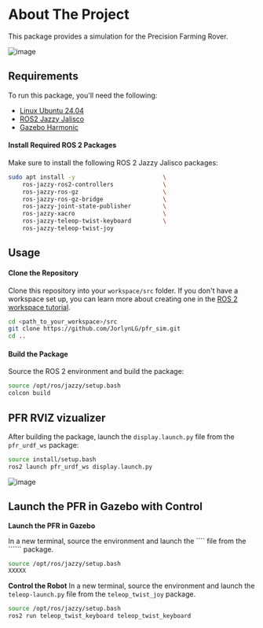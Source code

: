 # About The Project
This package provides a simulation for the Precision Farming Rover. 

![image](https://github.com/user-attachments/assets/0eb8b9d6-ee8e-4bc7-b435-e56494db9c2f)

## Requirements

To run this package, you'll need the following:

- [Linux Ubuntu 24.04](https://ubuntu.com/blog/tag/ubuntu-24-04-lts)
- [ROS2 Jazzy Jalisco](https://docs.ros.org/en/rolling/Releases/Release-Jazzy-Jalisco.html)
- [Gazebo Harmonic](https://gazebosim.org/docs/harmonic/getstarted/) 


#### Install Required ROS 2 Packages

Make sure to install the following ROS 2 Jazzy Jalisco packages:

```bash
sudo apt install -y                         \
    ros-jazzy-ros2-controllers              \
    ros-jazzy-ros-gz                        \
    ros-jazzy-ros-gz-bridge                 \
    ros-jazzy-joint-state-publisher         \
    ros-jazzy-xacro                         \
    ros-jazzy-teleop-twist-keyboard         \
    ros-jazzy-teleop-twist-joy 
```

## Usage


#### Clone the Repository

Clone this repository into your ``workspace/src`` folder. If you don't have a workspace set up, you can learn more about creating one in the [ROS 2 workspace tutorial](https://docs.ros.org/en/jazzy/Tutorials/Beginner-Client-Libraries/Creating-A-Workspace/Creating-A-Workspace.html).


```bash
cd <path_to_your_workspace>/src
git clone https://github.com/JorlynLG/pfr_sim.git
cd ..
```

#### Build the Package

Source the ROS 2 environment and build the package:

```bash
source /opt/ros/jazzy/setup.bash
colcon build
```

## PFR RVIZ vizualizer

After building the package, launch the ```display.launch.py``` file from the ```pfr_urdf_ws``` package:

```bash
source install/setup.bash
ros2 launch pfr_urdf_ws display.launch.py
```
![image](https://github.com/user-attachments/assets/d7899369-1be4-4131-be92-5ce1d5d1cf89)

## Launch the PFR in Gazebo with Control

**Launch the PFR in Gazebo**

In a new terminal, source the environment and launch the ```` file from the `````` package.

```bash
source /opt/ros/jazzy/setup.bash
XXXXX
```

**Control the Robot**
In a new terminal, source the environment and launch the ```teleop-launch.py``` file from the ```teleop_twist_joy``` package.

```bash
source /opt/ros/jazzy/setup.bash
ros2 run teleop_twist_keyboard teleop_twist_keyboard
```
